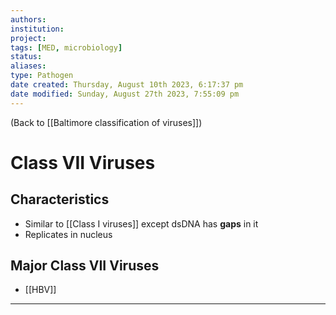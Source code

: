 ```yaml
---
authors: 
institution: 
project: 
tags: [MED, microbiology]
status: 
aliases: 
type: Pathogen
date created: Thursday, August 10th 2023, 6:17:37 pm
date modified: Sunday, August 27th 2023, 7:55:09 pm
---
```


(Back to [[Baltimore classification of viruses]])

# Class VII Viruses

## Characteristics
- Similar to [[Class I viruses]] except dsDNA has **gaps** in it
- Replicates in nucleus
## Major Class VII Viruses
- [[HBV]]

---

